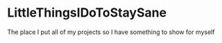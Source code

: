 # LittleThingsIDoToStaySane
The place I put all of my projects so I have something to show for myself
